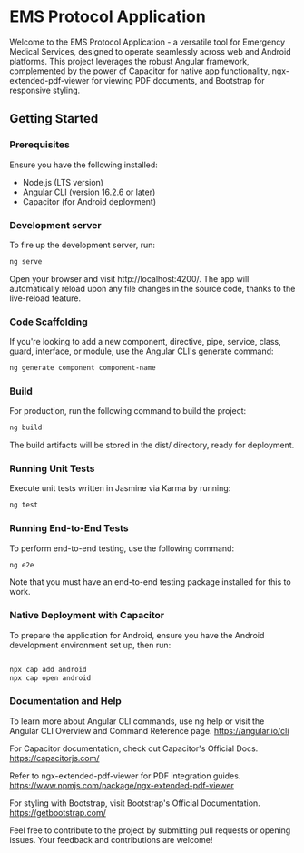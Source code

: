 # EMS Protocol Application

Welcome to the EMS Protocol Application - a versatile tool for Emergency Medical Services, designed to operate seamlessly across web and Android platforms. This project leverages the robust Angular framework, complemented by the power of Capacitor for native app functionality, ngx-extended-pdf-viewer for viewing PDF documents, and Bootstrap for responsive styling.

## Getting Started

### Prerequisites

Ensure you have the following installed:

- Node.js (LTS version)
- Angular CLI (version 16.2.6 or later)
- Capacitor (for Android deployment)

### Development server

To fire up the development server, run:

```bash
ng serve
```

Open your browser and visit http://localhost:4200/. The app will automatically reload upon any file changes in the source code, thanks to the live-reload feature.

### Code Scaffolding

If you're looking to add a new component, directive, pipe, service, class, guard, interface, or module, use the Angular CLI's generate command:

```bash
ng generate component component-name
```

### Build

For production, run the following command to build the project:

```bash
ng build
```

The build artifacts will be stored in the dist/ directory, ready for deployment.

### Running Unit Tests

Execute unit tests written in Jasmine via Karma by running:

```bash
ng test
```

### Running End-to-End Tests

To perform end-to-end testing, use the following command:

```bash
ng e2e
```
Note that you must have an end-to-end testing package installed for this to work.

### Native Deployment with Capacitor

To prepare the application for Android, ensure you have the Android development environment set up, then run:

```bash

npx cap add android
npx cap open android
```

### Documentation and Help

To learn more about Angular CLI commands, use ng help or visit the  Angular CLI Overview and Command Reference page. https://angular.io/cli

For Capacitor documentation, check out Capacitor's Official Docs. https://capacitorjs.com/

Refer to ngx-extended-pdf-viewer for PDF integration guides. https://www.npmjs.com/package/ngx-extended-pdf-viewer

For styling with Bootstrap, visit Bootstrap's Official Documentation. https://getbootstrap.com/

Feel free to contribute to the project by submitting pull requests or opening issues. Your feedback and contributions are welcome!
